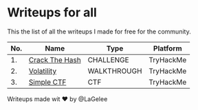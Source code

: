 # Writeups for all

This the list of all the writeups I made for free for the community.

|No.|Name|Type|Platform|
|---|----|----|--------|
|1. |[Crack The Hash](https://github.com/LaGelee/Writeups-for-all/blob/main/TryHackMe/THM_Crack_the_hash_CHALLENGE_WRITEUP.md)|CHALLENGE|TryHackMe|
|2. |[Volatility](https://github.com/LaGelee/Writeups-for-all/blob/main/TryHackMe/THM_Volatility_WALKTHROUGH_WRITEUP.md)|WALKTHROUGH|TryHackMe|
|3. |[Simple CTF](https://github.com/LaGelee/Writeups-for-all/blob/main/TryHackMe/THM_Simple_CTF_CTF_WRITEUP.md)|CTF|TryHackMe|

Writeups made wit :heart: by @LaGelee
